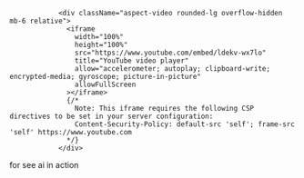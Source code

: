                 <div className="aspect-video rounded-lg overflow-hidden mb-6 relative">
                  <iframe
                    width="100%"
                    height="100%"
                    src="https://www.youtube.com/embed/ldekv-wx7lo"
                    title="YouTube video player"
                    allow="accelerometer; autoplay; clipboard-write; encrypted-media; gyroscope; picture-in-picture"
                    allowFullScreen
                  ></iframe>
                  {/*
                    Note: This iframe requires the following CSP directives to be set in your server configuration:
                    Content-Security-Policy: default-src 'self'; frame-src 'self' https://www.youtube.com
                  */}
                </div>

for see ai in action
